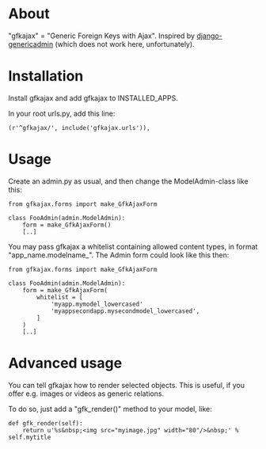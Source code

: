 # About

"gfkajax" = "Generic Foreign Keys with Ajax". Inspired by [django-genericadmin](http://code.google.com/p/django-genericadmin/) (which does not work here, unfortunately).

# Installation

Install gfkajax and add gfkajax to INSTALLED_APPS. 

In your root urls.py, add this line:

    (r'^gfkajax/', include('gfkajax.urls')),


# Usage
Create an admin.py as usual, and then change the ModelAdmin-class like this:


    from gfkajax.forms import make_GfkAjaxForm
    
    class FooAdmin(admin.ModelAdmin):
        form = make_GfkAjaxForm()
        [..]


You may pass gfkajax a whitelist containing allowed content types, in format "app_name.modelname_". The Admin form could look like this then:

    from gfkajax.forms import make_GfkAjaxForm

    class FooAdmin(admin.ModelAdmin):
        form = make_GfkAjaxForm(
            whitelist = [
                'myapp.mymodel_lowercased'
                'myappsecondapp.mysecondmodel_lowercased',
            ]
        )
        [..]
        
        
# Advanced usage

You can tell gfkajax how to render selected objects. This is useful, if you offer e.g. images or videos as generic relations.

To do so, just add a "gfk_render()" method to your model, like:

    def gfk_render(self):
        return u'%s&nbsp;<img src="myimage.jpg" width="80"/>&nbsp;' % self.mytitle
    